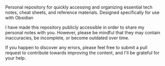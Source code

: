 Personal repository for quickly accessing and organizing essential tech notes, cheat sheets, and reference materials. Designed specifically for use with Obsidian

I have made this repository publicly accessible in order to share my personal notes with you. However, please be mindful that they may contain inaccuracies, be incomplete, or become outdated over time.

If you happen to discover any errors, please feel free to submit a pull request to contribute towards improving the content, and I'll be grateful for your help.
